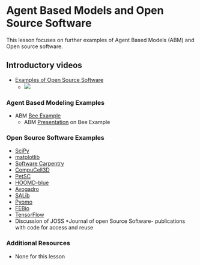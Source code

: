 # **Agent Based Models and Open Source Software**
This lesson focuses on further examples of Agent Based Models (ABM) and Open source software.

## **Introductory videos**
 * [Examples of Open Source Software](https://www.youtube.com/watch?v=60tMapC53Sw&feature=emb_title&ab_channel=AshleeN.FordVersypt)
    * [![](http://img.youtube.com/vi/60tMapC53Sw/0.jpg)](http://www.youtube.com/watch?v=60tMapC53Sw "")

### **Agent Based Modeling Examples**
  * ABM [Bee Example](https://github.com/ashleefv/BeeNestABM)
    * ABM [Presentation](https://github.com/ashleefv/ApplNumComp/blob/master/AIChE%20Bee%20pres%20ANFV.pdf) on Bee Example
    
### **Open Source Software Examples**
* [SciPy](https://scipy.org/)
* [matplotlib](https://matplotlib.org/)
* [Software Carpentry](https://github.com/swcarpentry)
* [CompuCell3D](https://compucell3d.org/)
* [PetSC](https://www.mcs.anl.gov/petsc/)
* [HOOMD-blue](http://glotzerlab.engin.umich.edu/hoomd-blue/)
* [Avogadro](http://avogadro.cc/)
* [SALib](https://joss.theoj.org/papers/10.21105/joss.00097)
* [Pyomo](http://www.pyomo.org/)
* [FEBio](https://febio.org/)
* [TensorFlow](https://www.tensorflow.org/)
* Discussion of JOSS
  *Journal of open Source Software- publications with code for access and reuse
### **Additional Resources**
* None for this lesson
